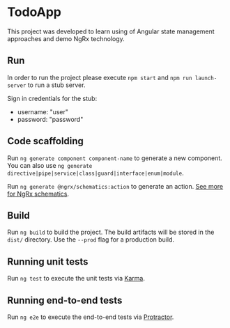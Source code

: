 # TodoApp

This project was developed to learn using of Angular state management approaches and demo NgRx technology.

## Run

In order to run the project please execute `npm start` and `npm run launch-server` to run a stub server.

Sign in credentials for the stub:

* username: "user"
* password: "password"

## Code scaffolding

Run `ng generate component component-name` to generate a new component. You can also use `ng generate directive|pipe|service|class|guard|interface|enum|module`.

Run `ng generate @ngrx/schematics:action` to generate an action. [See more for NgRx schematics](https://ngrx.io/guide/schematics).

## Build

Run `ng build` to build the project. The build artifacts will be stored in the `dist/` directory. Use the `--prod` flag for a production build.

## Running unit tests

Run `ng test` to execute the unit tests via [Karma](https://karma-runner.github.io).

## Running end-to-end tests

Run `ng e2e` to execute the end-to-end tests via [Protractor](http://www.protractortest.org/).
